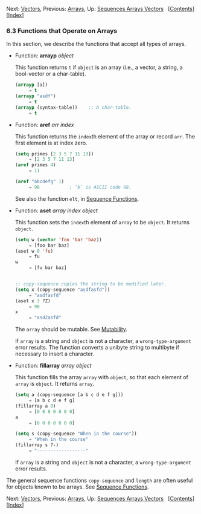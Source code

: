 

Next: [Vectors](Vectors.html), Previous: [Arrays](Arrays.html), Up: [Sequences Arrays Vectors](Sequences-Arrays-Vectors.html)   \[[Contents](index.html#SEC_Contents "Table of contents")]\[[Index](Index.html "Index")]

### 6.3 Functions that Operate on Arrays

In this section, we describe the functions that accept all types of arrays.

*   Function: **arrayp** *object*

    This function returns `t` if `object` is an array (i.e., a vector, a string, a bool-vector or a char-table).

    ```lisp
    (arrayp [a])
         ⇒ t
    (arrayp "asdf")
         ⇒ t
    (arrayp (syntax-table))    ;; A char-table.
         ⇒ t
    ```

<!---->

*   Function: **aref** *arr index*

    This function returns the `index`th element of the array or record `arr`. The first element is at index zero.

    ```lisp
    (setq primes [2 3 5 7 11 13])
         ⇒ [2 3 5 7 11 13]
    (aref primes 4)
         ⇒ 11
    ```

    ```lisp
    (aref "abcdefg" 1)
         ⇒ 98           ; ‘b’ is ASCII code 98.
    ```

    See also the function `elt`, in [Sequence Functions](Sequence-Functions.html).

<!---->

*   Function: **aset** *array index object*

    This function sets the `index`th element of `array` to be `object`. It returns `object`.

    ```lisp
    (setq w (vector 'foo 'bar 'baz))
         ⇒ [foo bar baz]
    (aset w 0 'fu)
         ⇒ fu
    w
         ⇒ [fu bar baz]
    ```

    ```lisp
    ```

    ```lisp
    ;; copy-sequence copies the string to be modified later.
    (setq x (copy-sequence "asdfasfd"))
         ⇒ "asdfasfd"
    (aset x 3 ?Z)
         ⇒ 90
    x
         ⇒ "asdZasfd"
    ```

    The `array` should be mutable. See [Mutability](Mutability.html).

    If `array` is a string and `object` is not a character, a `wrong-type-argument` error results. The function converts a unibyte string to multibyte if necessary to insert a character.

<!---->

*   Function: **fillarray** *array object*

    This function fills the array `array` with `object`, so that each element of `array` is `object`. It returns `array`.

    ```lisp
    (setq a (copy-sequence [a b c d e f g]))
         ⇒ [a b c d e f g]
    (fillarray a 0)
         ⇒ [0 0 0 0 0 0 0]
    a
         ⇒ [0 0 0 0 0 0 0]
    ```

    ```lisp
    (setq s (copy-sequence "When in the course"))
         ⇒ "When in the course"
    (fillarray s ?-)
         ⇒ "------------------"
    ```

    If `array` is a string and `object` is not a character, a `wrong-type-argument` error results.

The general sequence functions `copy-sequence` and `length` are often useful for objects known to be arrays. See [Sequence Functions](Sequence-Functions.html).

Next: [Vectors](Vectors.html), Previous: [Arrays](Arrays.html), Up: [Sequences Arrays Vectors](Sequences-Arrays-Vectors.html)   \[[Contents](index.html#SEC_Contents "Table of contents")]\[[Index](Index.html "Index")]
